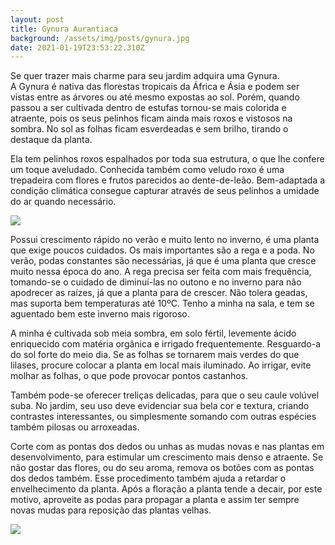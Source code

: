 ```yaml
---
layout: post
title: Gynura Aurantiaca
background: /assets/img/posts/gynura.jpg
date: 2021-01-19T23:53:22.310Z
---
```

Se quer trazer mais charme para seu jardim adquira uma Gynura. A Gynura é nativa das florestas tropicais da África e Ásia e podem ser vistas entre as árvores ou até mesmo expostas ao sol. Porém, quando passou a ser cultivada dentro de estufas tornou-se mais colorida e atraente, pois os seus pelinhos ficam ainda mais roxos e vistosos na sombra. No sol as folhas ficam esverdeadas e sem brilho, tirando o destaque da planta.

Ela tem pelinhos roxos espalhados por toda sua estrutura, o que lhe confere um toque aveludado. Conhecida também como veludo roxo é uma trepadeira com flores e frutos parecidos ao dente-de-leão. Bem-adaptada a condição climática consegue capturar através de seus pelinhos a umidade do ar quando necessário.

![](https://encrypted-tbn0.gstatic.com/images?q=tbn:ANd9GcTb60WDDAwb6iXP0KOqGNE4CBX4pTEqXzBf3Q&usqp=CAU)

Possui crescimento rápido no verão e muito lento no inverno, é uma planta que exige poucos cuidados. Os mais importantes são a rega e a poda. No verão, podas constantes são necessárias, já que é uma planta que cresce muito nessa época do ano. A rega precisa ser feita com mais frequência, tomando-se o cuidado de diminuí-las no outono e no inverno para não apodrecer as raízes, já que a planta para de crescer. Não tolera geadas, mas suporta bem temperaturas até 10ºC. Tenho a minha na sala, e tem se aguentado bem este inverno mais rigoroso.

A minha é cultivada sob meia sombra, em [](https://www.jardineiro.net/glossario/solo)solo fértil, levemente [](https://www.jardineiro.net/glossario/acido)ácido enriquecido com [](https://www.jardineiro.net/glossario/materia-organica)matéria orgânica e irrigado frequentemente. Resguardo-a do sol forte do meio dia. Se as folhas se tornarem mais verdes do que lilases, procure colocar a planta em local mais iluminado. Ao irrigar, evite molhar as folhas, o que pode provocar pontos castanhos.

Também pode-se oferecer treliças delicadas, para que o seu caule volúvel suba. No jardim, seu uso deve evidenciar sua bela cor e textura, criando contrastes interessantes, ou simplesmente somando com outras espécies também pilosas ou arroxeadas.

Corte com as pontas dos dedos ou unhas as mudas novas e nas plantas em desenvolvimento, para estimular um crescimento mais denso e atraente. Se não gostar das flores, ou do seu aroma, remova os botões com as pontas dos dedos também. Esse procedimento também ajuda a retardar o envelhecimento da planta. Após a floração a planta tende a decair, por este motivo, aproveite as podas para propagar a planta e assim ter sempre novas mudas para reposição das plantas velhas.

![](/assets/img/posts/img_20210120_170430-1-.jpg)
